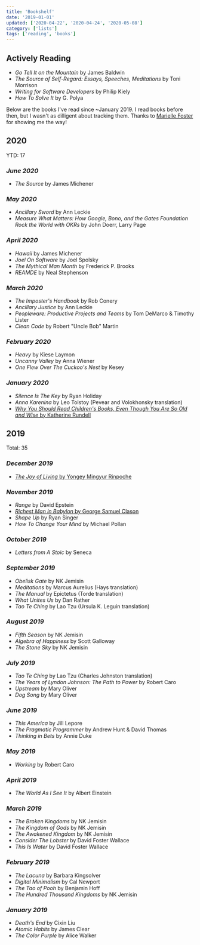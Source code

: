 ```yaml
---
title: 'Bookshelf'
date: '2019-01-01'
updated: ['2020-04-22', '2020-04-24', '2020-05-08']
category: ['lists']
tags: ['reading', 'books']
---
```


## Actively Reading

-   _Go Tell It on the Mountain_ by James Baldwin
-   _The Source of Self-Regard: Essays, Speeches, Meditations_ by Toni Morrison
-   _Writing for Software Developers_ by Philip Kiely
-   _How To Solve It_ by G. Polya

Below are the books I've read since ~January 2019. I read books before then, but I wasn't as dilligent about tracking them. Thanks to [Marielle Foster](https://github.com/mariellefoster/marf-books) for showing me the way!

## 2020

YTD: 17

### _June 2020_

-   _The Source_ by James Michener

### _May 2020_

-   _Ancillary Sword_ by Ann Leckie
-   _Measure What Matters: How Google, Bono, and the Gates Foundation Rock the World with OKRs_ by John Doerr, Larry Page

### _April 2020_

-   _Hawaii_ by James Michener
-   _Joel On Software_ by Joel Spolsky
-   _The Mythical Man Month_ by Frederick P. Brooks
-   _REAMDE_ by Neal Stephenson

### _March 2020_

-   _The Imposter's Handbook_ by Rob Conery
-   _Ancillary Justice_ by Ann Leckie
-   _Peopleware: Productive Projects and Teams_ by Tom DeMarco & Timothy Lister
-   _Clean Code_ by Robert "Uncle Bob" Martin

### _February 2020_

-   _Heavy_ by Kiese Laymon
-   _Uncanny Valley_ by Anna Wiener
-   _One Flew Over The Cuckoo's Nest_ by Kesey

### _January 2020_

-   _Silence Is The Key_ by Ryan Holiday
-   _Anna Karenina_ by Leo Tolstoy (Pevear and Volokhonsky translation)
-   [_Why You Should Read Children's Books, Even Though You Are So Old and Wise_ by Katherine Rundell](../../../books/why-you-should-read-childrens-books)

## 2019

Total: 35

### _December 2019_

-   [_The Joy of Living_ by Yongey Mingyur Rinpoche](../../../books/joy-of-living)

### _November 2019_

-   _Range_ by David Epstein
-   [_Richest Man in Babylon_ by George Samuel Clason](../../../books/richest-man-in-babylon)
-   _Shape Up_ by Ryan Singer
-   _How To Change Your Mind_ by Michael Pollan

### _October 2019_

-   _Letters from A Stoic_ by Seneca

### _September 2019_

-   _Obelisk Gate_ by NK Jemisin
-   _Meditations_ by Marcus Aurelius (Hays translation)
-   _The Manual_ by Epictetus (Torde translation)
-   _What Unites Us_ by Dan Rather
-   _Tao Te Ching_ by Lao Tzu (Ursula K. Leguin translation)

### _August 2019_

-   _Fifth Season_ by NK Jemisin
-   _Algebra of Happiness_ by Scott Galloway
-   _The Stone Sky_ by NK Jemisin

### _July 2019_

-   _Tao Te Ching_ by Lao Tzu (Charles Johnston translation)
-   _The Years of Lyndon Johnson: The Path to Power_ by Robert Caro
-   _Upstream_ by Mary Oliver
-   _Dog Song_ by Mary Oliver

### _June 2019_

-   _This America_ by Jill Lepore
-   _The Pragmatic Programmer_ by Andrew Hunt & David Thomas
-   _Thinking in Bets_ by Annie Duke

### _May 2019_

-   _Working_ by Robert Caro

### _April 2019_

-   _The World As I See It_ by Albert Einstein

### _March 2019_

-   _The Broken Kingdoms_ by NK Jemisin
-   _The Kingdom of Gods_ by NK Jemisin
-   _The Awakened Kingdom_ by NK Jemisin
-   _Consider The Lobster_ by David Foster Wallace
-   _This Is Water_ by David Foster Wallace

### _February 2019_

-   _The Lacuna_ by Barbara Kingsolver
-   _Digital Minimalism_ by Cal Newport
-   _The Tao of Pooh_ by Benjamin Hoff
-   _The Hundred Thousand Kingdoms_ by NK Jemisin

### _January 2019_

-   _Death's End_ by Cixin Liu
-   _Atomic Habits_ by James Clear
-   _The Color Purple_ by Alice Walker
